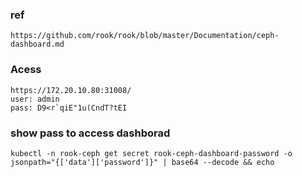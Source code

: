 ### ref
```
https://github.com/rook/rook/blob/master/Documentation/ceph-dashboard.md
```
### Acess
```
https://172.20.10.80:31008/
user: admin
pass: D9<r`qiE"1u(CndT?tEI
```

### show pass to access dashborad
```
kubectl -n rook-ceph get secret rook-ceph-dashboard-password -o jsonpath="{['data']['password']}" | base64 --decode && echo

```
